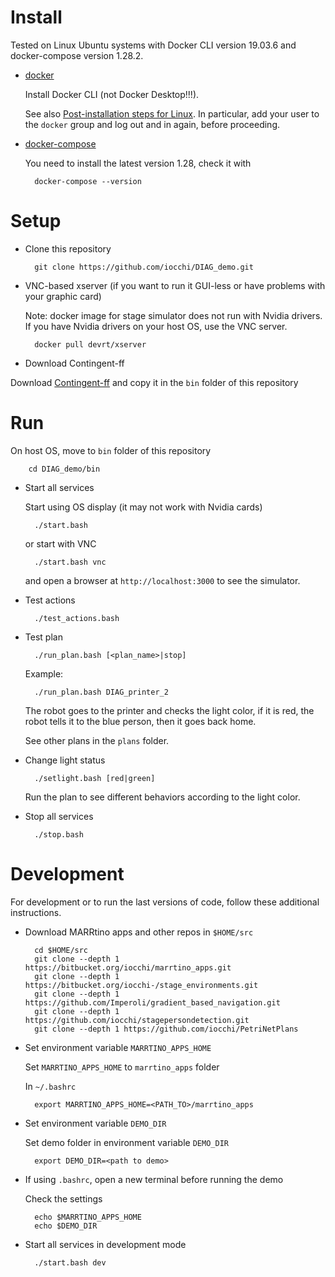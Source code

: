 # Install

Tested on Linux Ubuntu systems with Docker CLI version 19.03.6 and docker-compose version 1.28.2.

* [docker](http://www.docker.com)

    Install Docker CLI (not Docker Desktop!!!).

    See also 
    [Post-installation steps for Linux](https://docs.docker.com/install/linux/linux-postinstall/).
    In particular, add your user to the `docker` group and log out and in again, before proceeding.

* [docker-compose](https://docs.docker.com/compose/install/)

    You need to install the latest version 1.28, check it with

        docker-compose --version




# Setup

* Clone this repository

        git clone https://github.com/iocchi/DIAG_demo.git


* VNC-based xserver (if you want to run it GUI-less or have problems with your graphic card)

    Note: docker image for stage simulator does not run with Nvidia drivers.
    If you have Nvidia drivers on your host OS, use the VNC server.

        docker pull devrt/xserver


* Download Contingent-ff

Download [Contingent-ff](https://fai.cs.uni-saarland.de/hoffmann/cff.html) and copy it in the `bin` folder of this repository


# Run

On host OS, move to `bin` folder of this repository

        cd DIAG_demo/bin


* Start all services

    Start using OS display (it may not work with Nvidia cards)

        ./start.bash

    or start with VNC

        ./start.bash vnc

    and open a browser at `http://localhost:3000` to see the simulator.


* Test actions

        ./test_actions.bash


* Test plan

        ./run_plan.bash [<plan_name>|stop]

    Example:

        ./run_plan.bash DIAG_printer_2

    The robot goes to the printer and checks the light color, if it is red, the robot tells it to the blue person, then it goes back home.

    See other plans in the `plans` folder.


* Change light status

        ./setlight.bash [red|green]

    Run the plan to see different behaviors according to the light color.

* Stop all services

        ./stop.bash


# Development

For development or to run the last versions of code, follow these additional instructions. 

* Download MARRtino apps and other repos in `$HOME/src`

        cd $HOME/src
        git clone --depth 1 https://bitbucket.org/iocchi/marrtino_apps.git
        git clone --depth 1 https://bitbucket.org/iocchi-/stage_environments.git
        git clone --depth 1 https://github.com/Imperoli/gradient_based_navigation.git
        git clone --depth 1 https://github.com/iocchi/stagepersondetection.git
        git clone --depth 1 https://github.com/iocchi/PetriNetPlans


* Set environment variable `MARRTINO_APPS_HOME` 

    Set `MARRTINO_APPS_HOME` to  `marrtino_apps` folder

    In `~/.bashrc`

        export MARRTINO_APPS_HOME=<PATH_TO>/marrtino_apps

* Set environment variable `DEMO_DIR`

    Set demo folder in environment variable `DEMO_DIR`

        export DEMO_DIR=<path to demo>

* If using `.bashrc`, open a new terminal before running the demo
    
    Check the settings

        echo $MARRTINO_APPS_HOME
        echo $DEMO_DIR

* Start all services in development mode

        ./start.bash dev

